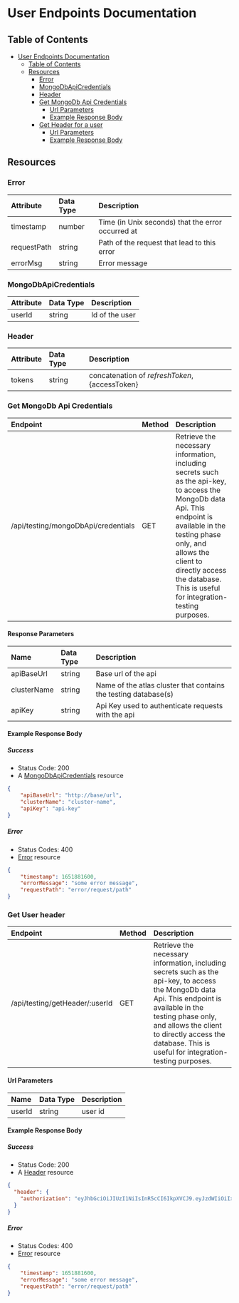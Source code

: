 # User Endpoints Documentation

## Table of Contents

- [User Endpoints Documentation](#user-endpoints-documentation)
    - [Table of Contents](#table-of-contents)
    - [Resources](#resources)
        - [Error](#error)
        - [MongoDbApiCredentials](#mongodbapicredentials)
        - [Header](#userHeader)
        - [Get MongoDb Api Credentials](#get-mongodb-api-credentials)
            - [Url Parameters](#url-parameters)
            - [Example Response Body](#example-response-body)
        - [Get Header for a user](#get-user-header)
            - [Url Parameters](#url-parameters)
            - [Example Response Body](#example-response-body)

## Resources

### Error

| Attribute   | Data Type | Description                                       |
|:------------|:----------|:--------------------------------------------------|
| timestamp   | number    | Time (in Unix seconds) that the error occurred at |
| requestPath | string    | Path of the request that lead to this error       |
| errorMsg    | string    | Error message                                     |

### MongoDbApiCredentials

| Attribute | Data Type | Description      |
|:----------|:----------|:-----------------|
| userId    | string    | Id of the user   |

### Header

| Attribute | Data Type | Description                                       |
|:----------|:----------|:--------------------------------------------------|
| tokens    | string    | concatenation of ${refreshToken},${accessToken}   |


### Get MongoDb Api Credentials

| Endpoint                            | Method | Description                                                                                                                                                                                                                                                              |
|:------------------------------------|:-------|:-------------------------------------------------------------------------------------------------------------------------------------------------------------------------------------------------------------------------------------------------------------------------|
| /api/testing/mongoDbApi/credentials | GET    | Retrieve the necessary information, including secrets such as the api-key, to access the MongoDb data Api. This endpoint is available in the testing phase only, and allows the client to directly access the database. This is useful for integration-testing purposes. |

#### Response Parameters

| Name        | Data Type  | Description                                                     |
|:------------|:-----------|:----------------------------------------------------------------|
| apiBaseUrl  | string     | Base url of the api                                             |
| clusterName | string     | Name of the atlas cluster that contains the testing database(s) |
| apiKey      | string     | Api Key used to authenticate requests with the api              |

#### Example Response Body

##### Success

- Status Code: 200
- A [MongoDbApiCredentials](#mongodbapicredentials) resource

```json
{
    "apiBaseUrl": "http://base/url",
    "clusterName": "cluster-name",
    "apiKey": "api-key"
}
```

##### Error

- Status Codes: 400
- [Error](#error) resource

```json
{
    "timestamp": 1651881600,
    "errorMessage": "some error message",
    "requestPath": "error/request/path"
}
```

### Get User header

| Endpoint                           | Method | Description                                                                                                                                                                                                                                                              |
|:-----------------------------------|:-------|:-------------------------------------------------------------------------------------------------------------------------------------------------------------------------------------------------------------------------------------------------------------------------|
| /api/testing/getHeader/:userId     | GET    | Retrieve the necessary information, including secrets such as the api-key, to access the MongoDb data Api. This endpoint is available in the testing phase only, and allows the client to directly access the database. This is useful for integration-testing purposes. |

#### Url Parameters

| Name   | Data Type  | Description |
|:-------|:-----------|:------------|
| userId | string     | user id     |

#### Example Response Body

##### Success

- Status Code: 200
- A [Header](#userHeader) resource

```json
{
  "header": {
    "authorization": "eyJhbGciOiJIUzI1NiIsInR5cCI6IkpXVCJ9.eyJzdWIiOiIxMjM0NTY3ODkwIiwibmFtZSI6IkpvaG4gRG9lIiwiaWF0IjoxNTE2MjM5MDIyfQ.SflKxwRJSMeKKF2QT4fwpMeJf36POk6yJV_adQssw5c,eyJhbGciOiJIUpfI1NiIsInR5cCI6Ikp7777J9.eyJzdWIiOiIxMjM0NTY3ODkwnyywibmFtZSI6IkpvaG4gRG9lIiwiaWF0IjoxNTE2MjM5MDIyfQ.SflKxwRJSMeKKF2QT4fwpMeJf36POk6yJV_adQssw5c"
  }
}
```

##### Error

- Status Codes: 400
- [Error](#error) resource

```json
{
    "timestamp": 1651881600,
    "errorMessage": "some error message",
    "requestPath": "error/request/path"
}
```

